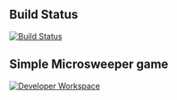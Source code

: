 Build Status
------------
[![Build Status](https://travis-ci.org/jamesfalkner/microsweeper-js.svg?branch=master)](https://travis-ci.org/jamesfalkner/microsweeper-js)


Simple Microsweeper game
------------------------
[![Developer Workspace](https://che.openshift.io/factory/resources/factory-contribute.svg)](http://codeready-codeready.apps.crwd.rh-apps.org/f?id=factoryxxkvntrze9du0gzn)

